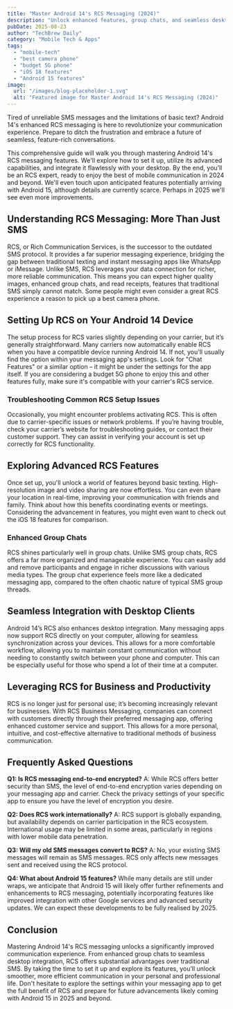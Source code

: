 ```yaml
---
title: "Master Android 14's RCS Messaging (2024)"
description: "Unlock enhanced features, group chats, and seamless desktop integration with Android 14's RCS messaging.  Learn how to get the best experience in 2024! Read our complete guide now."
pubDate: 2025-08-23
author: "TechBrew Daily"
category: "Mobile Tech & Apps"
tags:
  - "mobile-tech"
  - "best camera phone"
  - "budget 5G phone"
  - "iOS 18 features"
  - "Android 15 features"
image:
  url: "/images/blog-placeholder-1.svg"
  alt: "Featured image for Master Android 14's RCS Messaging (2024)"
---
```


Tired of unreliable SMS messages and the limitations of basic text?  Android 14's enhanced RCS messaging is here to revolutionize your communication experience.  Prepare to ditch the frustration and embrace a future of seamless, feature-rich conversations.

This comprehensive guide will walk you through mastering Android 14's RCS messaging features.  We'll explore how to set it up, utilize its advanced capabilities, and integrate it flawlessly with your desktop.  By the end, you’ll be an RCS expert, ready to enjoy the best of mobile communication in 2024 and beyond.  We'll even touch upon anticipated features potentially arriving with Android 15, although details are currently scarce.  Perhaps in 2025 we'll see even more improvements.

## Understanding RCS Messaging: More Than Just SMS

RCS, or Rich Communication Services, is the successor to the outdated SMS protocol.  It provides a far superior messaging experience, bridging the gap between traditional texting and instant messaging apps like WhatsApp or iMessage.  Unlike SMS, RCS leverages your data connection for richer, more reliable communication. This means you can expect higher quality images, enhanced group chats, and read receipts, features that traditional SMS simply cannot match. Some people might even consider a great RCS experience a reason to pick up a best camera phone.

## Setting Up RCS on Your Android 14 Device

The setup process for RCS varies slightly depending on your carrier, but it’s generally straightforward.  Many carriers now automatically enable RCS when you have a compatible device running Android 14.  If not, you'll usually find the option within your messaging app's settings.  Look for "Chat Features" or a similar option – it might be under the settings for the app itself. If you are considering a budget 5G phone to enjoy this and other features fully, make sure it's compatible with your carrier's RCS service.

### Troubleshooting Common RCS Setup Issues

Occasionally, you might encounter problems activating RCS.  This is often due to carrier-specific issues or network problems.  If you’re having trouble, check your carrier’s website for troubleshooting guides, or contact their customer support.  They can assist in verifying your account is set up correctly for RCS functionality.

## Exploring Advanced RCS Features

Once set up, you'll unlock a world of features beyond basic texting.  High-resolution image and video sharing are now effortless.  You can even share your location in real-time, improving your communication with friends and family.  Think about how this benefits coordinating events or meetings.  Considering the advancement in features, you might even want to check out the iOS 18 features for comparison.


### Enhanced Group Chats

RCS shines particularly well in group chats.  Unlike SMS group chats, RCS offers a far more organized and manageable experience. You can easily add and remove participants and engage in richer discussions with various media types. The group chat experience feels more like a dedicated messaging app, compared to the often chaotic nature of typical SMS group threads.

## Seamless Integration with Desktop Clients

Android 14’s RCS also enhances desktop integration.   Many messaging apps now support RCS directly on your computer, allowing for seamless synchronization across your devices.  This allows for a more comfortable workflow, allowing you to maintain constant communication without needing to constantly switch between your phone and computer.  This can be especially useful for those who spend a lot of their time at a computer.

## Leveraging RCS for Business and Productivity

RCS is no longer just for personal use; it’s becoming increasingly relevant for businesses.  With RCS Business Messaging, companies can connect with customers directly through their preferred messaging app, offering enhanced customer service and support.  This allows for a more personal, intuitive, and cost-effective alternative to traditional methods of business communication.

##  Frequently Asked Questions

**Q1: Is RCS messaging end-to-end encrypted?**  A:  While RCS offers better security than SMS, the level of end-to-end encryption varies depending on your messaging app and carrier.  Check the privacy settings of your specific app to ensure you have the level of encryption you desire.

**Q2:  Does RCS work internationally?** A:  RCS support is globally expanding, but availability depends on carrier participation in the RCS ecosystem.  International usage may be limited in some areas, particularly in regions with lower mobile data penetration.


**Q3: Will my old SMS messages convert to RCS?** A:  No, your existing SMS messages will remain as SMS messages.  RCS only affects new messages sent and received using the RCS protocol.

**Q4: What about Android 15 features?**  While many details are still under wraps, we anticipate that Android 15 will likely offer further refinements and enhancements to RCS messaging, potentially incorporating features like improved integration with other Google services and advanced security updates.  We can expect these developments to be fully realised by 2025.


## Conclusion

Mastering Android 14's RCS messaging unlocks a significantly improved communication experience.  From enhanced group chats to seamless desktop integration, RCS offers substantial advantages over traditional SMS.   By taking the time to set it up and explore its features, you’ll unlock smoother, more efficient communication in your personal and professional life.  Don't hesitate to explore the settings within your messaging app to get the full benefit of RCS and prepare for future advancements likely coming with Android 15 in 2025 and beyond.